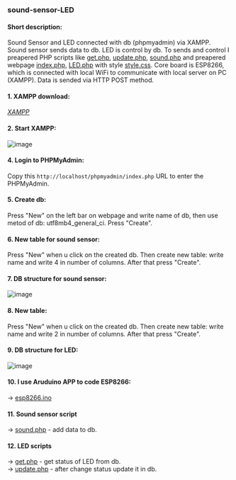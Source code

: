 ### sound-sensor-LED
#### Short description:
Sound Sensor and LED connected with db (phpmyadmin) via XAMPP. Sound sensor sends data to db. LED is control by db. To sends and control I preapered  PHP scripts like [get.php](./get.php), [update.php](./update.php), [sound.php](./sound.php) and preapered webpage [index.php](./index.php), [LED.php](./LED.php) with style [style.css](./style.css). Core board is ESP8266, which is connected with local WiFi to communicate with local server on PC (XAMPP). Data is sended via HTTP POST method.

#### 1. XAMPP download: 
*[XAMPP](https://www.apachefriends.org/pl/index.html)*

#### 2. Start XAMPP:
![image](https://github.com/BeNNeTTcik/sound-sensor-LED/assets/42866234/e98acf87-f9cf-4a61-a265-46753acf8a30)

#### 4. Login to PHPMyAdmin:
Copy this ```http://localhost/phpmyadmin/index.php``` URL to enter the PHPMyAdmin.

#### 5. Create db:
Press "New" on the left bar on webpage and write name of db, then use metod of db: utf8mb4_general_ci. Press "Create".

#### 6. New table for sound sensor:
Press "New" when u click on the created db. Then create new table: write name and write 4 in number of columns. After that press "Create".

#### 7. DB structure for sound sensor:
![image](https://github.com/BeNNeTTcik/sound-sensor-LED/assets/42866234/2ae34207-f6b4-4b70-92e8-f928f1313721)

#### 8. New table:
Press "New" when u click on the created db. Then create new table: write name and write 2 in number of columns. After that press "Create". 

#### 9. DB structure for LED:
![image](https://github.com/BeNNeTTcik/sound-sensor-LED/assets/42866234/8376b60b-7176-4558-a8dc-fdbc2c906b40)

#### 10. I use Aruduino APP to code ESP8266:
-> [esp8266.ino](./esp8266/esp8266.ino)

#### 11. Sound sensor script 
-> [sound.php](./sound.php) - add data to db.

#### 12. LED scripts
-> [get.php](./get.php) - get status of LED from db.\
-> [update.php](./update.php) - after change status update it in db.
